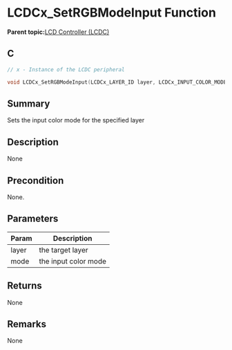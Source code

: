 # LCDCx\_SetRGBModeInput Function

**Parent topic:**[LCD Controller \(LCDC\)](GUID-6C399A67-3956-464B-9055-02C390FC3228.md)

## C

```c
// x - Instance of the LCDC peripheral

void LCDCx_SetRGBModeInput(LCDCx_LAYER_ID layer, LCDCx_INPUT_COLOR_MODE mode)
```

## Summary

Sets the input color mode for the specified layer

## Description

None

## Precondition

None.

## Parameters

|Param|Description|
|-----|-----------|
|layer|the target layer|
|mode|the input color mode|

## Returns

None

## Remarks

None

